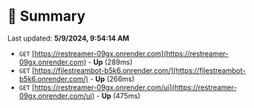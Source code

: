 # 📖 Summary
Last updated: **5/9/2024, 9:54:14 AM**

- `GET` [https://restreamer-09gx.onrender.com](https://restreamer-09gx.onrender.com) - **Up** (289ms)
- `GET` [https://filestreambot-b5k6.onrender.com/](https://filestreambot-b5k6.onrender.com/) - **Up** (266ms)
- `GET` [https://restreamer-09gx.onrender.com/ui](https://restreamer-09gx.onrender.com/ui) - **Up** (475ms)
